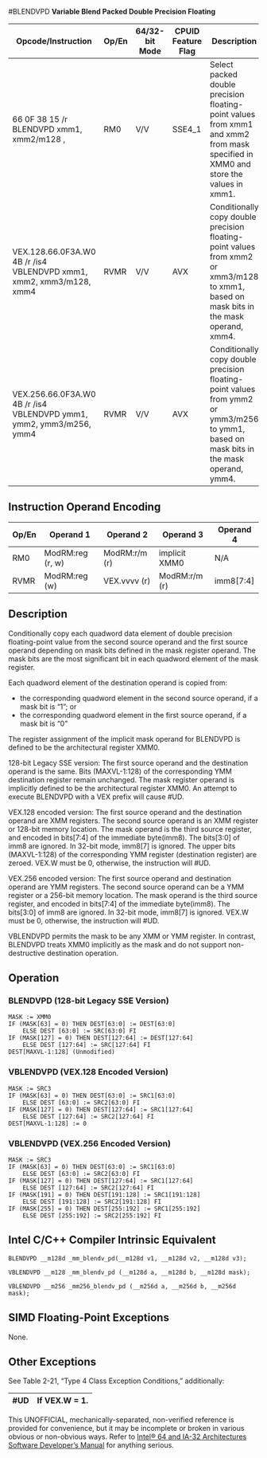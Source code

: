 #BLENDVPD
**Variable Blend Packed Double Precision Floating**

| Opcode/Instruction                                                  | Op/En | 64/32-bit Mode | CPUID Feature Flag | Description                                                                                                                             |
| ------------------------------------------------------------------- | ----- | -------------- | ------------------ | --------------------------------------------------------------------------------------------------------------------------------------- |
| 66 0F 38 15 /r BLENDVPD xmm1, xmm2/m128 , <XMM0>                    | RM0   | V/V            | SSE4_1             | Select packed double precision floating-point values from xmm1 and xmm2 from mask specified in XMM0 and store the values in xmm1.       |
| VEX.128.66.0F3A.W0 4B /r /is4 VBLENDVPD xmm1, xmm2, xmm3/m128, xmm4 | RVMR  | V/V            | AVX                | Conditionally copy double precision floating-point values from xmm2 or xmm3/m128 to xmm1, based on mask bits in the mask operand, xmm4. |
| VEX.256.66.0F3A.W0 4B /r /is4 VBLENDVPD ymm1, ymm2, ymm3/m256, ymm4 | RVMR  | V/V            | AVX                | Conditionally copy double precision floating-point values from ymm2 or ymm3/m256 to ymm1, based on mask bits in the mask operand, ymm4. |

## Instruction Operand Encoding

| Op/En | Operand 1        | Operand 2     | Operand 3     | Operand 4 |
| ----- | ---------------- | ------------- | ------------- | --------- |
| RM0   | ModRM:reg (r, w) | ModRM:r/m (r) | implicit XMM0 | N/A       |
| RVMR  | ModRM:reg (w)    | VEX.vvvv (r)  | ModRM:r/m (r) | imm8[7:4] |

## Description

Conditionally copy each quadword data element of double precision floating-point value from the second source operand and the first source operand depending on mask bits defined in the mask register operand. The mask bits are the most significant bit in each quadword element of the mask register.

Each quadword element of the destination operand is copied from:

- the corresponding quadword element in the second source operand, if a mask bit is “1”; or
- the corresponding quadword element in the first source operand, if a mask bit is “0”

The register assignment of the implicit mask operand for BLENDVPD is defined to be the architectural register XMM0.

128-bit Legacy SSE version: The first source operand and the destination operand is the same. Bits (MAXVL-1:128) of the corresponding YMM destination register remain unchanged. The mask register operand is implicitly defined to be the architectural register XMM0. An attempt to execute BLENDVPD with a VEX prefix will cause #​​​UD.

VEX.128 encoded version: The first source operand and the destination operand are XMM registers. The second source operand is an XMM register or 128-bit memory location. The mask operand is the third source register, and encoded in bits[7:4] of the immediate byte(imm8). The bits[3:0] of imm8 are ignored. In 32-bit mode, imm8[7] is ignored. The upper bits (MAXVL-1:128) of the corresponding YMM register (destination register) are zeroed. VEX.W must be 0, otherwise, the instruction will #​​​UD.

VEX.256 encoded version: The first source operand and destination operand are YMM registers. The second source operand can be a YMM register or a 256-bit memory location. The mask operand is the third source register, and encoded in bits[7:4] of the immediate byte(imm8). The bits[3:0] of imm8 are ignored. In 32-bit mode, imm8[7] is ignored. VEX.W must be 0, otherwise, the instruction will #​​​UD.

VBLENDVPD permits the mask to be any XMM or YMM register. In contrast, BLENDVPD treats XMM0 implicitly as the mask and do not support non-destructive destination operation.

## Operation

### BLENDVPD (128-bit Legacy SSE Version)

```
MASK := XMM0
IF (MASK[63] = 0) THEN DEST[63:0] := DEST[63:0]
    ELSE DEST [63:0] := SRC[63:0] FI
IF (MASK[127] = 0) THEN DEST[127:64] := DEST[127:64]
    ELSE DEST [127:64] := SRC[127:64] FI
DEST[MAXVL-1:128] (Unmodified)

```

### VBLENDVPD (VEX.128 Encoded Version)

```
MASK := SRC3
IF (MASK[63] = 0) THEN DEST[63:0] := SRC1[63:0]
    ELSE DEST [63:0] := SRC2[63:0] FI
IF (MASK[127] = 0) THEN DEST[127:64] := SRC1[127:64]
    ELSE DEST [127:64] := SRC2[127:64] FI
DEST[MAXVL-1:128] := 0

```

### VBLENDVPD (VEX.256 Encoded Version)

```
MASK := SRC3
IF (MASK[63] = 0) THEN DEST[63:0] := SRC1[63:0]
    ELSE DEST [63:0] := SRC2[63:0] FI
IF (MASK[127] = 0) THEN DEST[127:64] := SRC1[127:64]
    ELSE DEST [127:64] := SRC2[127:64] FI
IF (MASK[191] = 0) THEN DEST[191:128] := SRC1[191:128]
    ELSE DEST [191:128] := SRC2[191:128] FI
IF (MASK[255] = 0) THEN DEST[255:192] := SRC1[255:192]
    ELSE DEST [255:192] := SRC2[255:192] FI

```

## Intel C/C++ Compiler Intrinsic Equivalent

```
BLENDVPD __m128d _mm_blendv_pd(__m128d v1, __m128d v2, __m128d v3);

```

```
VBLENDVPD __m128 _mm_blendv_pd (__m128d a, __m128d b, __m128d mask);

```

```
VBLENDVPD __m256 _mm256_blendv_pd (__m256d a, __m256d b, __m256d mask);

```

## SIMD Floating-Point Exceptions

None.

## Other Exceptions

See Table 2-21, “Type 4 Class Exception Conditions,” additionally:

| #​​​UD | If VEX.W = 1. |
| ------ | ------------- |

This UNOFFICIAL, mechanically-separated, non-verified reference is provided for convenience, but it may be
incomplete or broken in various obvious or non-obvious
ways. Refer to [Intel® 64 and IA-32 Architectures Software Developer’s Manual](https://software.intel.com/en-us/download/intel-64-and-ia-32-architectures-sdm-combined-volumes-1-2a-2b-2c-2d-3a-3b-3c-3d-and-4) for anything serious.
